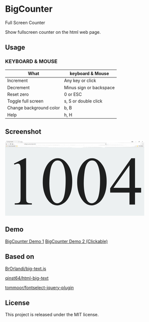 # BigCounter

Full Screen Counter

Show fullscreen counter on the html web page.

## Usage

### KEYBOARD & MOUSE

| What | keyboard & Mouse  |
|---|---|
| Increment | Any key or click |
| Decrement | Minus sign or backspace |
| Reset zero | 0 or ESC |
| Toggle full screen | s, S or double click |
| Change background color | b, B |
| Help | h, H |

## Screenshot

![Screenshot 1](screenshot/screenshot1.jpg)

## Demo

[BigCounter Demo 1](https://kimhongil.github.io/BigCounter/)
[BigCounter Demo 2 (Clickable)](http://hongil.kim/BigCounter/)

## Based on

[BrOrlandi/big-text.js](https://github.com/BrOrlandi/big-text.js)

[qinst64/html-big-text](https://github.com/qinst64/html-big-text)

[tommoor/fontselect-jquery-plugin](http://github.com/tommoor/fontselect-jquery-plugin)

## License

This project is released under the MIT license.
